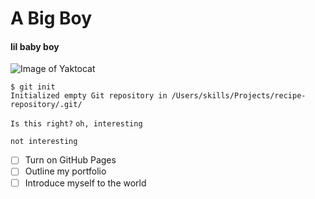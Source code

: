 # A Big Boy
#### lil baby boy
![Image of Yaktocat](https://octodex.github.com/images/yaktocat.png)
```
$ git init
Initialized empty Git repository in /Users/skills/Projects/recipe-repository/.git/
```
`
Is this right?
`
``
oh, interesting
``
```
not interesting
```
- [ ] Turn on GitHub Pages
- [ ] Outline my portfolio
- [ ] Introduce myself to the world
